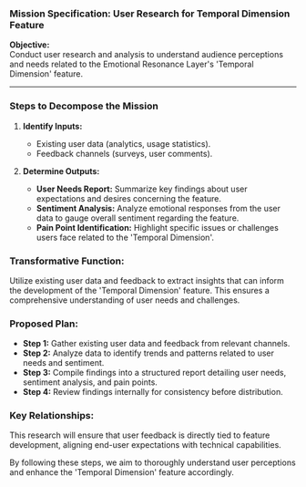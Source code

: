 ### Mission Specification: User Research for Temporal Dimension Feature

**Objective:**  
Conduct user research and analysis to understand audience perceptions and needs related to the Emotional Resonance Layer's 'Temporal Dimension' feature.

---

### Steps to Decompose the Mission

1. **Identify Inputs:**  
   - Existing user data (analytics, usage statistics).  
   - Feedback channels (surveys, user comments).

2. **Determine Outputs:**  
   - **User Needs Report:** Summarize key findings about user expectations and desires concerning the feature.  
   - **Sentiment Analysis:** Analyze emotional responses from the user data to gauge overall sentiment regarding the feature.  
   - **Pain Point Identification:** Highlight specific issues or challenges users face related to the 'Temporal Dimension'.

### Transformative Function:
Utilize existing user data and feedback to extract insights that can inform the development of the 'Temporal Dimension' feature. This ensures a comprehensive understanding of user needs and challenges.

### Proposed Plan:
- **Step 1:** Gather existing user data and feedback from relevant channels.  
- **Step 2:** Analyze data to identify trends and patterns related to user needs and sentiment.  
- **Step 3:** Compile findings into a structured report detailing user needs, sentiment analysis, and pain points.  
- **Step 4:** Review findings internally for consistency before distribution.

### Key Relationships:
This research will ensure that user feedback is directly tied to feature development, aligning end-user expectations with technical capabilities.

By following these steps, we aim to thoroughly understand user perceptions and enhance the 'Temporal Dimension' feature accordingly.